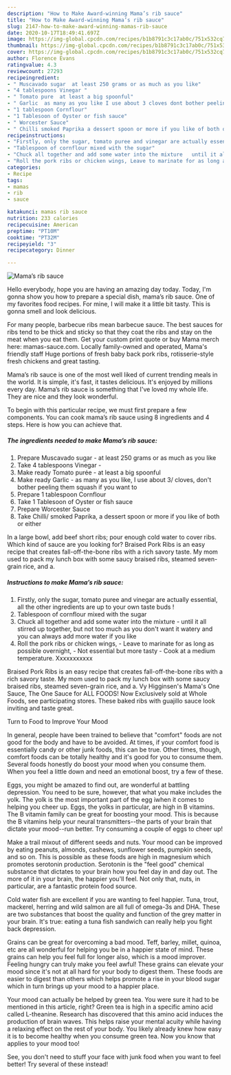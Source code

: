 ```yaml
---
description: "How to Make Award-winning Mama’s rib sauce"
title: "How to Make Award-winning Mama’s rib sauce"
slug: 2147-how-to-make-award-winning-mamas-rib-sauce
date: 2020-10-17T18:49:41.697Z
image: https://img-global.cpcdn.com/recipes/b1b8791c3c17ab0c/751x532cq70/mamas-rib-sauce-recipe-main-photo.jpg
thumbnail: https://img-global.cpcdn.com/recipes/b1b8791c3c17ab0c/751x532cq70/mamas-rib-sauce-recipe-main-photo.jpg
cover: https://img-global.cpcdn.com/recipes/b1b8791c3c17ab0c/751x532cq70/mamas-rib-sauce-recipe-main-photo.jpg
author: Florence Evans
ratingvalue: 4.3
reviewcount: 27293
recipeingredient:
- " Muscavado sugar  at least 250 grams or as much as you like"
- "4 tablespoons Vinegar "
- " Tomato pure  at least a big spoonful"
- " Garlic  as many as you like I use about 3 cloves dont bother peeling them squash if you want to"
- "1 tablespoon Cornflour"
- "1 Tablesoon of Oyster or fish sauce"
- " Worcester Sauce"
- " Chilli smoked Paprika a dessert spoon or more if you like of both or either"
recipeinstructions:
- "Firstly, only the sugar, tomato puree and vinegar are actually essential, all the other ingredients are up to your own taste buds !"
- "Tablespoon of cornflour mixed with the sugar"
- "Chuck all together and add some water into the mixture   until it all stirred up together, but not too much as you don&#39;t want it watery and you can always add more water if you like"
- "Roll the pork ribs or chicken wings, Leave to marinate for as long as possible overnight, Not essential but more tasty  Cook at a medium temperature. Xxxxxxxxxxx"
categories:
- Recipe
tags:
- mamas
- rib
- sauce

katakunci: mamas rib sauce 
nutrition: 233 calories
recipecuisine: American
preptime: "PT10M"
cooktime: "PT32M"
recipeyield: "3"
recipecategory: Dinner

---
```



![Mama’s rib sauce](https://img-global.cpcdn.com/recipes/b1b8791c3c17ab0c/751x532cq70/mamas-rib-sauce-recipe-main-photo.jpg)

Hello everybody, hope you are having an amazing day today. Today, I'm gonna show you how to prepare a special dish, mama’s rib sauce. One of my favorites food recipes. For mine, I will make it a little bit tasty. This is gonna smell and look delicious.

For many people, barbecue ribs mean barbecue sauce. The best sauces for ribs tend to be thick and sticky so that they coat the ribs and stay on the meat when you eat them. Get your custom print quote or buy Mama merch here: mamas-sauce.com. Locally family-owned and operated, Mama&#39;s friendly staff Huge portions of fresh baby back pork ribs, rotisserie-style fresh chickens and great tasting.

Mama’s rib sauce is one of the most well liked of current trending meals in the world. It is simple, it's fast, it tastes delicious. It's enjoyed by millions every day. Mama’s rib sauce is something that I've loved my whole life. They are nice and they look wonderful.


To begin with this particular recipe, we must first prepare a few components. You can cook mama’s rib sauce using 8 ingredients and 4 steps. Here is how you can achieve that.

<!--inarticleads1-->

##### The ingredients needed to make Mama’s rib sauce:

1. Prepare  Muscavado sugar - at least 250 grams or as much as you like
1. Take 4 tablespoons Vinegar -
1. Make ready  Tomato purée - at least a big spoonful
1. Make ready  Garlic - as many as you like, I use about 3/ cloves, don&#39;t bother peeling them squash if you want to
1. Prepare 1 tablespoon Cornflour
1. Take 1 Tablesoon of Oyster or fish sauce
1. Prepare  Worcester Sauce
1. Take  Chilli/ smoked Paprika, a dessert spoon or more if you like of both or either


In a large bowl, add beef short ribs; pour enough cold water to cover ribs. Which kind of sauce are you looking for? Braised Pork Ribs is an easy recipe that creates fall-off-the-bone ribs with a rich savory taste. My mom used to pack my lunch box with some saucy braised ribs, steamed seven-grain rice, and a. 

<!--inarticleads2-->

##### Instructions to make Mama’s rib sauce:

1. Firstly, only the sugar, tomato puree and vinegar are actually essential, all the other ingredients are up to your own taste buds !
1. Tablespoon of cornflour mixed with the sugar
1. Chuck all together and add some water into the mixture  -  until it all stirred up together, but not too much as you don&#39;t want it watery and you can always add more water if you like
1. Roll the pork ribs or chicken wings, - Leave to marinate for as long as possible overnight, - Not essential but more tasty  - Cook at a medium temperature. Xxxxxxxxxxx


Braised Pork Ribs is an easy recipe that creates fall-off-the-bone ribs with a rich savory taste. My mom used to pack my lunch box with some saucy braised ribs, steamed seven-grain rice, and a. Vy Higginsen&#39;s Mama&#39;s One Sauce, The One Sauce for ALL FOODS! Now Exclusively sold at Whole Foods, see participating stores. These baked ribs with guajillo sauce look inviting and taste great. 

Turn to Food to Improve Your Mood


In general, people have been trained to believe that "comfort" foods are not good for the body and have to be avoided. At times, if your comfort food is essentially candy or other junk foods, this can be true. Other times, though, comfort foods can be totally healthy and it's good for you to consume them. Several foods honestly do boost your mood when you consume them. When you feel a little down and need an emotional boost, try a few of these.

Eggs, you might be amazed to find out, are wonderful at battling depression. You need to be sure, however, that what you make includes the yolk. The yolk is the most important part of the egg iwhen it comes to helping you cheer up. Eggs, the yolks in particular, are high in B vitamins. The B vitamin family can be great for boosting your mood. This is because the B vitamins help your neural transmitters--the parts of your brain that dictate your mood--run better. Try consuming a couple of eggs to cheer up!

Make a trail mixout of different seeds and nuts. Your mood can be improved by eating peanuts, almonds, cashews, sunflower seeds, pumpkin seeds, and so on. This is possible as these foods are high in magnesium which promotes serotonin production. Serotonin is the "feel good" chemical substance that dictates to your brain how you feel day in and day out. The more of it in your brain, the happier you'll feel. Not only that, nuts, in particular, are a fantastic protein food source.

Cold water fish are excellent if you are wanting to feel happier. Tuna, trout, mackerel, herring and wild salmon are all full of omega-3s and DHA. These are two substances that boost the quality and function of the grey matter in your brain. It's true: eating a tuna fish sandwich can really help you fight back depression. 

Grains can be great for overcoming a bad mood. Teff, barley, millet, quinoa, etc are all wonderful for helping you be in a happier state of mind. These grains can help you feel full for longer also, which is a mood improver. Feeling hungry can truly make you feel awful! These grains can elevate your mood since it's not at all hard for your body to digest them. These foods are easier to digest than others which helps promote a rise in your blood sugar which in turn brings up your mood to a happier place.

Your mood can actually be helped by green tea. You were sure it had to be mentioned in this article, right? Green tea is high in a specific amino acid called L-theanine. Research has discovered that this amino acid induces the production of brain waves. This helps raise your mental acuity while having a relaxing effect on the rest of your body. You likely already knew how easy it is to become healthy when you consume green tea. Now you know that applies to your mood too!

See, you don't need to stuff your face with junk food when you want to feel better! Try several of these instead!

